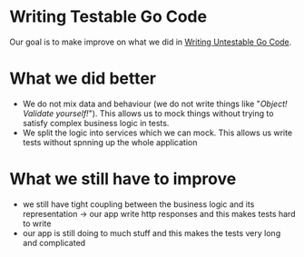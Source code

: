 # Writing Testable Go Code

Our goal is to make improve on what we did in [Writing Untestable Go Code](https://github.com/PeterAtEmmaSleep/writing-untestable-go-code).

# What we did better

- We do not mix data and behaviour (we do not write things like "_Object! Validate yourself!_"). This allows us to mock things without trying to satisfy complex business logic in tests.
- We split the logic into services which we can mock. This allows us write tests without spnning up the whole application

# What we still have to improve
- we still have tight coupling between the business logic and its representation -> our app write http responses and this makes tests hard to write
- our app is still doing to much stuff and this makes the tests very long and complicated